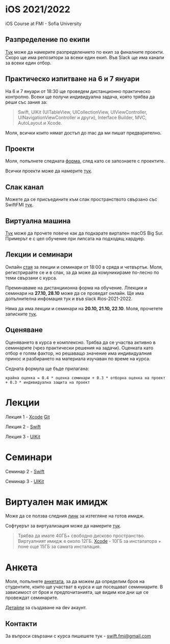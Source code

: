 # iOS 2021/2022
iOS Course at FMI - Sofia University

## Разпределение по екипи

[Тук](projects/projects.md) може да намерите разпределението по екип за финалните проекти. Скоро ще има репозитори за всеки един екип. Във Slack ще има канали за всеки един отбор.


## Практическо изпитване на 6 и 7 януари

На 6 и 7 януари от 18:30 ще проведем дистанционно практическо контролно. Всеки ще получи индивидуална задача, която трябва да реши със зания за:
 > Swift, UIKit (UITableView, UICollectionView, UIViewController, UINavigationViewController и други), Interface Builder, MVC, AutoLayout и Xcode.

Моля, всички които нямат достъп до mac да ми пишат предварително.

## Проекти

Моля, попълнете следната [форма](https://forms.gle/VNa8aJeY281BRfyC9), след като се запознаете с проектите.

Всички проекти може да намерите [тук](https://github.com/SwiftFMI/iOS_2021_2022/blob/main/projects/list).

## Слак канал

Можете да се присъедините към слак пространството свързано със SwiftFMI [тук](https://join.slack.com/t/swiftfmi/shared_invite/zt-cvk8hvfo-IFVMMCGgUpWLoXuLSjtTHQ).

## Виртуална машина

[Тук](https://github.com/SwiftFMI/iOS_2021_2022/blob/main/vm/vm.macos.bigsur.md) може да прочете повече как да подкарате виртален macOS Big Sur. Примерът е с цел обучение при липсата на подходящ хардуер.

## Лекции и семинари

Онлайн [стая](https://meet.google.com/ntt-sdzb-xtn) за лекции и семинари от 18:00 в сряда и четвъртък. Моля, регистрирайте се и в слак, за да може да комуникираме по-лесно по теми свързани с курса.

Преминаваме на дистанциионна форма на обучение. Ллекции и семинари на __27.10, 28.10__ може да се проведат онлайн. Ще има допълнителна инфомация тук и във slack #ios-2021-2022. 

Няма да има лекции и семинари на __20.10, 21.10, 22.10__. Моля, прочетете записките [тук](https://github.com/SwiftFMI/iOS_2021_2022/blob/main/lectures/Lecture%202%20-%20Swift.md).

## Оценяване

Оценяването в курса е комплексно. Трябва да се участва активно в семинарите (чрез практически решения на задачи). Оценката като отбор е голям фактор, но решаващо значение има индивидуалния принос и разбирането на материала изучаван по време на курса.

Седната формула ще бъде прилагана:


    крайна оценка = 0.4 * оценка семинари + 0.3 * отборна оценка на проект + 0.3 * индивидуална защита на проект

# Лекции

Лекция 1 - [Xcode](https://github.com/SwiftFMI/iOS_2021_2022/blob/main/lectures/Lecture%201%20-%20Xcode.md) [Git](https://github.com/SwiftFMI/iOS_2021_2022/blob/main/lectures/Git.md)

Лекция 2 - [Swift](https://github.com/SwiftFMI/iOS_2021_2022/blob/main/lectures/Lecture%202%20-%20Swift.md)

Лекция 3 - [UIKit](https://github.com/SwiftFMI/iOS_2021_2022/blob/main/lectures/Lecture%203%20-%20UIKit.md)


# Семинари

Семинар 2 - [Swift](https://github.com/SwiftFMI/iOS_2021_2022/blob/main/seminars/seminar_2.md)

Семинар 3 - [UIKit](https://github.com/SwiftFMI/iOS_2021_2022/blob/main/seminars/seminar_3.md)

# Виртуален мак имидж

Може да се ползва следния [линк](https://techspite.com/download-macos-big-sur-vmware-virtualbox-image-latest-version/) за изтегляне на готов имидж.

Софтуерът за виртуализация може да намерите [тук](https://www.vmware.com/ca/products/workstation-player/workstation-player-evaluation.html).

> Трябва да имате 40ГБ+ свободно дисково пространство. Виртуалният имидж е около 12ГБ. [Xcode](https://developer.apple.com/download/all/?q=xcode) - 10ГБ за инсталатора + поне още 15ГБ за самата инсталация.


# Анкета

Моля, попълнете [анкетата](https://forms.gle/qz4cH1BykjsUJN7CA), за да можем да определим броя на студентите, които ще участват в курса и ще посещават семиниарите.
В зависимост от броя и предпочитанията, ще видим кои дни ще се провеждат семинарите.

[Детайли](https://forms.gle/4QV1JFeGK2N4TnxXA) за създаване на dev акаунт.

## Контакти
За въпроси свързани с курса пишешете тук - swift.fmi@gmail.com
